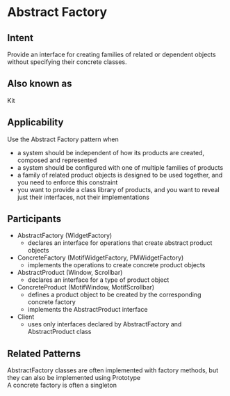 # Abstract Factory

## Intent
Provide an interface for creating families of related or dependent objects without specifying their concrete classes.

## Also known as
Kit

## Applicability
Use the Abstract Factory pattern when
* a system should be independent of how its products are created, composed and represented
* a system should be configured with one of multiple families of products
* a family of related product objects is designed to be used together, and you need to enforce this constraint
* you want to provide a class library of products, and you want to reveal just their interfaces, not their implementations

## Participants
* AbstractFactory (WidgetFactory)
  * declares an interface for operations that create abstract product objects
* ConcreteFactory (MotifWidgetFactory, PMWidgetFactory)
  * implements the operations to create concrete product objects
* AbstractProduct (Window, Scrollbar)
  * declares an interface for a type of product object
* ConcreteProduct (MotifWindow, MotifScrollbar)
  * defines a product object to be created by the corresponding concrete factory
  * implements the AbstractProduct interface
* Client
  * uses only interfaces declared by AbstractFactory and AbstractProduct class

## Related Patterns
AbstractFactory classes are often implemented with factory methods, but they can also be implemented using Prototype  
A concrete factory is often a singleton